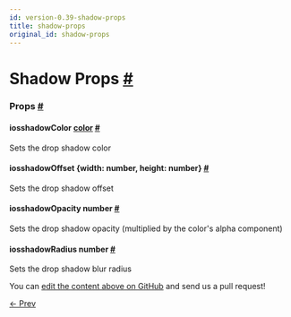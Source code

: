 ```yaml
---
id: version-0.39-shadow-props
title: shadow-props
original_id: shadow-props
---
```

<a id="content"></a><h1><a class="anchor" name="shadow-props"></a>Shadow Props <a class="hash-link" href="docs/shadow-props.html#shadow-props">#</a></h1><div><noscript></noscript><h3><a class="anchor" name="props"></a>Props <a class="hash-link" href="docs/shadow-props.html#props">#</a></h3><div class="props"><div class="prop"><h4 class="propTitle"><a class="anchor" name="shadowcolor"></a><span class="platform">ios</span>shadowColor <span class="propType"><a href="docs/colors.html">color</a></span> <a class="hash-link" href="docs/shadow-props.html#shadowcolor">#</a></h4><div><p>Sets the drop shadow color</p></div></div><div class="prop"><h4 class="propTitle"><a class="anchor" name="shadowoffset"></a><span class="platform">ios</span>shadowOffset <span class="propType">{width: number, height: number}</span> <a class="hash-link" href="docs/shadow-props.html#shadowoffset">#</a></h4><div><p>Sets the drop shadow offset</p></div></div><div class="prop"><h4 class="propTitle"><a class="anchor" name="shadowopacity"></a><span class="platform">ios</span>shadowOpacity <span class="propType">number</span> <a class="hash-link" href="docs/shadow-props.html#shadowopacity">#</a></h4><div><p>Sets the drop shadow opacity (multiplied by the color's alpha component)</p></div></div><div class="prop"><h4 class="propTitle"><a class="anchor" name="shadowradius"></a><span class="platform">ios</span>shadowRadius <span class="propType">number</span> <a class="hash-link" href="docs/shadow-props.html#shadowradius">#</a></h4><div><p>Sets the drop shadow blur radius</p></div></div></div></div><p class="edit-page-block">You can <a target="_blank" href="https://github.com/facebook/react-native/blob/master/Libraries/Components/View/ShadowPropTypesIOS.js">edit the content above on GitHub</a> and send us a pull request!</p><div class="docs-prevnext"><a class="docs-prev" href="docs/layout-props.html#content">← Prev</a></div>